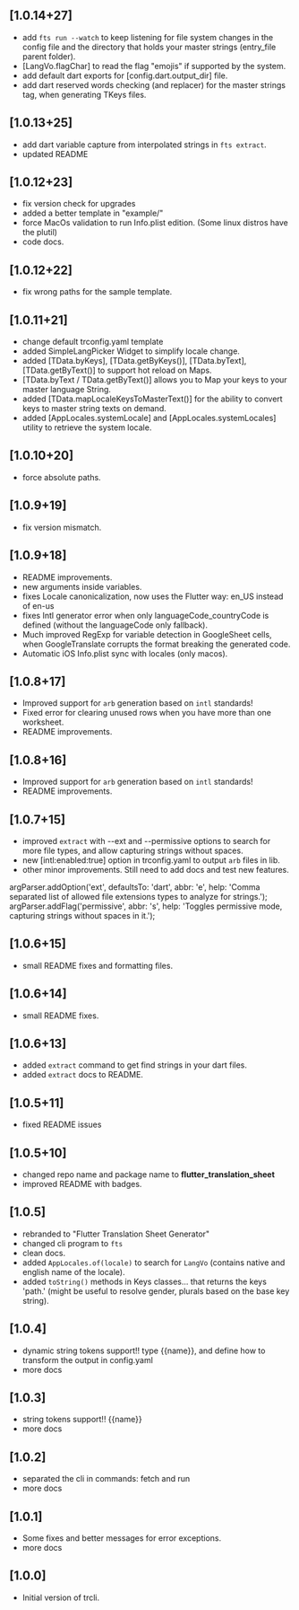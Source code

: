 ## [1.0.14+27]
- add `fts run --watch` to keep listening for file system changes in the config file and the directory that holds your master strings (entry_file parent folder).
- [LangVo.flagChar] to read the flag "emojis" if supported by the system.
- add default dart exports for [config.dart.output_dir] file.
- add dart reserved words checking (and replacer) for the master strings tag, when generating TKeys files.

## [1.0.13+25]
- add dart variable capture from interpolated strings in `fts extract`.
- updated README

## [1.0.12+23]
- fix version check for upgrades
- added a better template in "example/"
- force MacOs validation to run Info.plist edition. (Some linux distros have the plutil) 
- code docs.
 
## [1.0.12+22]
- fix wrong paths for the sample template.

## [1.0.11+21]
- change default trconfig.yaml template
- added SimpleLangPicker Widget to simplify locale change.
- added [TData.byKeys], [TData.getByKeys()], [TData.byText], [TData.getByText()] to support hot reload on Maps.
- [TData.byText / TData.getByText()] allows you to Map your keys to your master language String.
- added [TData.mapLocaleKeysToMasterText()] for the ability to convert keys to master string texts on demand.
- added [AppLocales.systemLocale] and [AppLocales.systemLocales] utility to retrieve the system locale.

## [1.0.10+20]
- force absolute paths.

## [1.0.9+19]
- fix version mismatch.
 
## [1.0.9+18]
- README improvements.
- new arguments inside variables.
- fixes Locale canonicalization, now uses the Flutter way: en_US instead of en-us
- fixes Intl generator error when only languageCode_countryCode is defined (without the languageCode only fallback).
- Much improved RegExp for variable detection in GoogleSheet cells, when GoogleTranslate corrupts the format breaking the generated code.
- Automatic iOS Info.plist sync with locales (only macos).
 
## [1.0.8+17]
- Improved support for `arb` generation based on `intl` standards!
- Fixed error for clearing unused rows when you have more than one worksheet.
- README improvements.

## [1.0.8+16]
- Improved support for `arb` generation based on `intl` standards!
- README improvements.

## [1.0.7+15]
- improved `extract` with --ext and --permissive options to search for more file types, and allow capturing strings without spaces.
- new [intl:enabled:true] option in trconfig.yaml to output `arb` files in lib.
- other minor improvements. Still need to add docs and test new features. 

argParser.addOption('ext', defaultsTo: 'dart', abbr: 'e', help: 'Comma separated list of allowed file extensions types to analyze for strings.');
    argParser.addFlag('permissive', abbr: 's', help: 'Toggles permissive mode, capturing strings without spaces in it.');
    
## [1.0.6+15]
- small README fixes and formatting files.

## [1.0.6+14]
- small README fixes.

## [1.0.6+13]
- added `extract` command to get find strings in your dart files.
- added `extract` docs to README.

## [1.0.5+11]
- fixed README issues

## [1.0.5+10]
- changed repo name and package name to **flutter_translation_sheet**
- improved README with badges.

## [1.0.5]
- rebranded to "Flutter Translation Sheet Generator"
- changed cli program to `fts` 
- clean docs.
- added `AppLocales.of(locale)` to search for `LangVo` (contains native and english name of the locale).
- added `toString()` methods in Keys classes... that returns the keys 'path.' (might be useful to resolve gender, plurals based on the base key string).

## [1.0.4]
- dynamic string tokens support!! type {{name}},
   and define how to transform the output in config.yaml
- more docs

## [1.0.3]
- string tokens support!! {{name}}
- more docs

## [1.0.2]
- separated the cli in commands: fetch and run
- more docs

## [1.0.1]
- Some fixes and better messages for error exceptions.
- more docs

## [1.0.0]
- Initial version of trcli.
